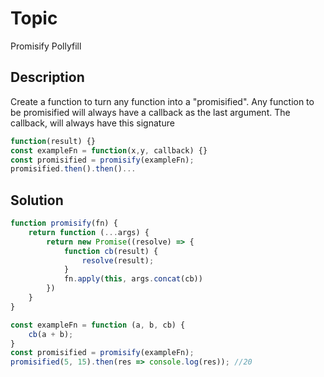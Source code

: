 # Topic
Promisify Pollyfill
## Description
Create a function to turn any function into a "promisified". 
Any function to be promisified will always have a callback as the last argument. 
The callback, will always have this signature


```javascript
function(result) {}
const exampleFn = function(x,y, callback) {}
const promisified = promisify(exampleFn);
promisified.then().then()...
```

## Solution 

```javascript
function promisify(fn) {
    return function (...args) {
        return new Promise((resolve) => {
            function cb(result) {
                resolve(result);
            }
            fn.apply(this, args.concat(cb))
        })
    }
}

const exampleFn = function (a, b, cb) {
    cb(a + b);
}
const promisified = promisify(exampleFn);
promisified(5, 15).then(res => console.log(res)); //20